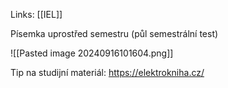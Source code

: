 Links: [[IEL]]


Písemka uprostřed semestru (půl semestrální test)

![[Pasted image 20240916101604.png]]

Tip na studijní materiál: https://elektrokniha.cz/

